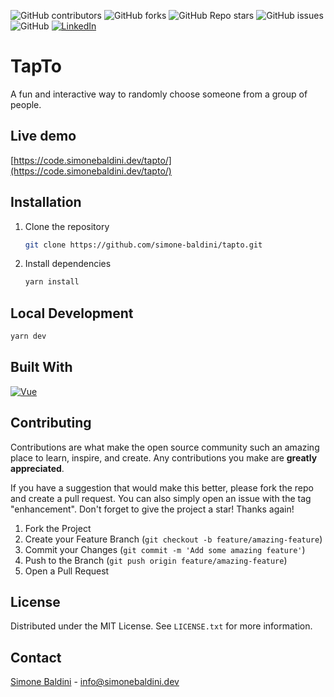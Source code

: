 ![GitHub contributors](https://img.shields.io/github/contributors/simone-baldini/tapto?style=for-the-badge)
![GitHub forks](https://img.shields.io/github/forks/simone-baldini/tapto?style=for-the-badge)
![GitHub Repo stars](https://img.shields.io/github/stars/simone-baldini/tapto?style=for-the-badge)
![GitHub issues](https://img.shields.io/github/issues-raw/simone-baldini/tapto?style=for-the-badge)
![GitHub](https://img.shields.io/github/license/simone-baldini/tapto?style=for-the-badge)
[![LinkedIn][linkedin-shield]][linkedin-url]

# TapTo

A fun and interactive way to randomly choose someone from a group of people.

<!-- GETTING STARTED -->

## Live demo

[https://code.simonebaldini.dev/tapto/](https://code.simonebaldini.dev/tapto/)

## Installation

1. Clone the repository
   ```sh
   git clone https://github.com/simone-baldini/tapto.git
   ```
2. Install dependencies
   ```sh
   yarn install
   ```

## Local Development

```sh
yarn dev
```

## Built With

[![Vue][Vue.js]][Vue-url]

<!-- CONTRIBUTING -->

## Contributing

Contributions are what make the open source community such an amazing place to learn, inspire, and create. Any contributions you make are **greatly appreciated**.

If you have a suggestion that would make this better, please fork the repo and create a pull request. You can also simply open an issue with the tag "enhancement".
Don't forget to give the project a star! Thanks again!

1. Fork the Project
2. Create your Feature Branch (`git checkout -b feature/amazing-feature`)
3. Commit your Changes (`git commit -m 'Add some amazing feature'`)
4. Push to the Branch (`git push origin feature/amazing-feature`)
5. Open a Pull Request

<!-- LICENSE -->

## License

Distributed under the MIT License. See `LICENSE.txt` for more information.

<!-- CONTACT -->

## Contact

[Simone Baldini](https://www.linkedin.com/in/simone-baldini-60030611b/) - info@simonebaldini.dev

[linkedin-shield]: https://img.shields.io/badge/-LinkedIn-black.svg?style=for-the-badge&logo=linkedin&colorB=555
[linkedin-url]: https://www.linkedin.com/in/simone-baldini-60030611b/
[Vue.js]: https://img.shields.io/badge/Vue.js-35495E?style=for-the-badge&logo=vuedotjs&logoColor=4FC08D
[Vue-url]: https://vuejs.org/
[Bootstrap.com]: https://img.shields.io/badge/Bootstrap-563D7C?style=for-the-badge&logo=bootstrap&logoColor=white
[Bootstrap-url]: https://getbootstrap.com
